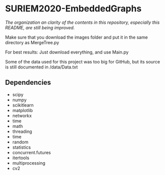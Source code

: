 # SURIEM2020-EmbeddedGraphs

*The organization an clarity of the contents in this repository, especially this README, are still being improved.*

Make sure that you download the images folder and put it in the same directory as MergeTree.py

For best results: Just download everything, and use Main.py

Some of the data used for this project was too big for GitHub, but its source is still documented in /data/Data.txt

## Dependencies
- scipy  
- numpy  
- scikitlearn  
- matplotlib  
- networkx
- time  
- math  
- threading  
- time
- random
- statistics
- concurrent.futures
- itertools
- multiprocessing
- cv2
